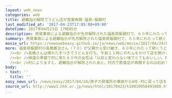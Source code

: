 ```yaml
---
layout: web_news
categories: web
title: 避難指示解除でうどん店が営業再開-福島-飯舘村
last_modified_at: '2017-04-23T17:05:00+09:00'
datetime: 2017年04月23日 17時05分
description: 原発事故による避難指示が先月解除された福島県飯舘村で、６０年にわたって続くうどん店が営業を再開し、村に戻る準備で来ている人などが、久しぶりの地元の味を楽しみました。
summary: 原発事故による避難指示が先月解除された福島県飯舘村で、６０年にわたって続くうどん店が営業を再開し、村に戻る準備で来ている人などが、久しぶりの地元の味を楽しみました。
movie_url: https://newswebeasy.github.io/ja/news/web/movie/2017/04/24/k10010958491000.mp4
more: 福島県飯舘村の高橋義治さん（７０）が父親から受け継ぎ、６０年にわたって続くうどん店は、原発事故の影響で避難先の福島市で営業を続けていましたが、先月末に避難指示が解除されたのを受けて、２３日から村内の元の店舗で営業を再開しました。<br
  /><br />高橋さんは慣れた手つきでうどんを打ち、午前１１時にのれんをかけて店を開けると、村に戻る準備で来ている住民などが訪れ、久しぶりに地元で食べるうどんを懐かしそうに味わっていました。<br
  /><br />帰還の準備で村に来た６０代の女性は「以前と変わらない味でとてもおいしい。村に食堂があるのはありがたいし、来た時は必ず寄ろうと思う」と話していました。<br
  /><br />村によりますと、避難指示が解除されたあと、村内で飲食店が再開するのは初めてだということで、店主の高橋さんは「みんなに店に来てもらえたのがいちばんうれしいです。村内で商売をすることで村に勢いがついてほしい」と話していました。
body:
- text: ''
  title: ''
easy_news_url: /news/easy/2017/04/24/原子力発電所の事故から6年-村に戻って店をまた始める/
source_url: http://www3.nhk.or.jp/news/html/20170423/k10010958491000.html
...
```

